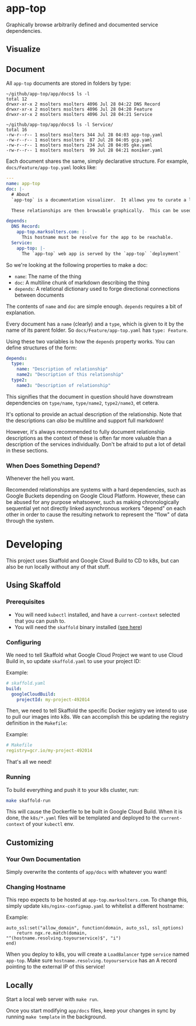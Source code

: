 # app-top
Graphically browse arbitrarily defined and documented service dependencies.

## Visualize

## Document
All `app-top` documents are stored in folders by type:
```
~/github/app-top/app/docs$ ls -l
total 12
drwxr-xr-x 2 msolters msolters 4096 Jul 28 04:22 DNS Record
drwxr-xr-x 2 msolters msolters 4096 Jul 28 04:20 Feature
drwxr-xr-x 2 msolters msolters 4096 Jul 28 04:21 Service
```

```
~/github/app-top/app/docs$ ls -l Service/
total 16
-rw-r--r-- 1 msolters msolters 344 Jul 28 04:03 app-top.yaml
-rw-r--r-- 1 msolters msolters  87 Jul 28 04:05 gcp.yaml
-rw-r--r-- 1 msolters msolters 234 Jul 28 04:05 gke.yaml
-rw-r--r-- 1 msolters msolters  99 Jul 28 04:21 moniker.yaml
```

Each document shares the same, simply declarative structure.  For example, `docs/Feature/app-top.yaml` looks like:
```yaml
---
name: app-top
doc: |-
  # About
  `app-top` is a documentation visualizer.  It allows you to curate a library of YAML files which may contain declarative relationship information.

  These relationships are then browsable graphically.  This can be used for illustrating cloud computing topologies and systems at an architectural yet easily accessible level.

depends:
  DNS Record:
    app-top.marksolters.com: |-
      This hostname must be resolve for the app to be reachable.
  Service:
    app-top: |-
      The `app-top` web app is served by the `app-top` `deployment`

```

So we're looking at the following properties to make a doc:
*  `name`: The name of the thing
*  `doc`: A multiline chunk of markdown describing the thing
*  `depends`: A relational dictionary used to forge directional connections between documents

The contents of `name` and `doc` are simple enough.  `depends` requires a bit of explanation.

Every document has a `name` (clearly) and a `type`, which is given to it by the name of its parent folder.  So `docs/Feature/app-top.yaml` has `type: Feature`.

Using these two variables is how the `depends` property works.  You can define structures of the form:

```yaml
depends:
  type:
    name: "Description of relationship"
    name2: "Description of this relationship"
  type2:
    name3: "Description of relationship"
```

This signifies that the document in question should have downstream dependencies on `type/name`, `type/name2`, `type2/name3`, et cetera.

It's optional to provide an actual description of the relationship.  Note that the descriptions can *also* be multiline and support full markdown!

However, it's always recommended to fully document relationship descriptions as the context of these is often far more valuable than a description of the services individually.  Don't be afraid to put a lot of detail in these sections.

### When Does Something Depend?
Whenever the hell you want.

Recomended relationships are systems with a hard dependencies, such as Google Buckets depending on Google Cloud Platform.  However, these can be abused for any purpose whatsoever, such as making chronologically sequential yet not directly linked asynchronous workers "depend" on each other in order to cause the resulting network to represent the "flow" of data through the system.

# Developing
This project uses Skaffold and Google Cloud Build to CD to k8s, but can also be run locally without any of that stuff.

## Using Skaffold
### Prerequisites
*  You will need `kubectl` installed, and have a `current-context` selected that you can push to.
*  You will need the `skaffold` binary installed ([see here](https://skaffold.dev/docs/getting-started/))

### Configuring
We need to tell Skaffold what Google Cloud Project we want to use Cloud Build in, so update `skaffold.yaml` to use your project ID:

Example:
```yaml
# skaffold.yaml
build:
  googleCloudBuild:
    projectId: my-project-492014
```

Then, we need to tell Skaffold the specific Docker registry we intend to use to pull our images into k8s.  We can accomplish this be updating the registry definition in the `Makefile`:

Example:
```yaml
# Makefile
registry=gcr.io/my-project-492014
```

That's all we need!

### Running
To build everything and push it to your k8s cluster, run:

```bash
make skaffold-run
```

This will cause the Dockerfile to be built in Google Cloud Build.  When it is done, the `k8s/*.yaml` files will be templated and deployed to the `current-context` of your `kubectl` env.

## Customizing
### Your Own Documentation
Simply overwrite the contents of `app/docs` with whatever you want!

### Changing Hostname
This repo expects to be hosted at `app-top.marksolters.com`.  To change this, simply update `k8s/nginx-configmap.yaml` to whitelist a different hostname:

Example:
```
auto_ssl:set("allow_domain", function(domain, auto_ssl, ssl_options)
    return ngx.re.match(domain, "^(hostname.resolving.toyourservice)$", "i")
end)
```

When you deploy to k8s, you will create a `LoadBalancer` type `service` named `app-top`.  Make sure `hostname.resolving.toyourservice` has an A record pointing to the external IP of this service!

## Locally
Start a local web server with `make run`.

Once you start modifying `app/docs` files, keep your changes in sync by running `make template` in the background.

